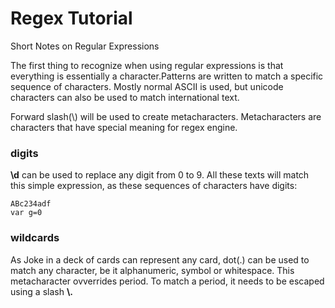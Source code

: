 # Regex Tutorial
Short Notes on Regular Expressions

The first thing to recognize when using regular expressions is that everything is essentially a character.Patterns are written to match a specific sequence of characters. Mostly normal ASCII is used, but unicode characters can also be used to match international text. <br>

Forward slash(\\) will be used to create metacharacters. Metacharacters are characters that have special meaning for regex engine.
### digits
**\d** can be used to replace any digit from 0 to 9.
All these texts will match this simple expression, as these sequences of characters have digits:
```text
ABc234adf
var g=0
```

### wildcards
As Joke in a deck of cards can represent any card, dot(.) can be used to match any character, be it alphanumeric, symbol or whitespace. This metacharacter ovverrides period. To match a period, it needs to be escaped using a slash **\\.** 
